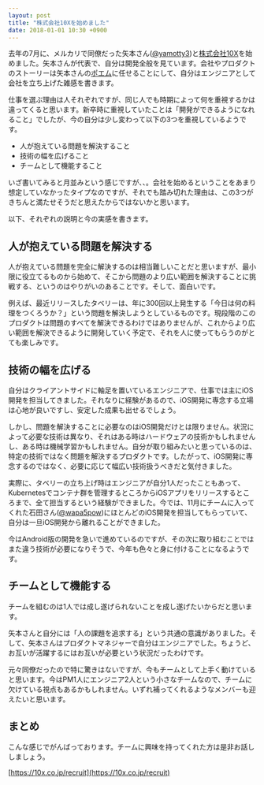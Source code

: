 ```yaml
---
layout: post
title: "株式会社10Xを始めました"
date: 2018-01-01 10:30 +0900
---
```


去年の7月に、メルカリで同僚だった矢本さん([@yamotty3](https://twitter.com/yamotty3))と[株式会社10X](https://10x.co.jp)を始めました。矢本さんが代表で、自分は開発全般を見ています。会社やプロダクトのストーリーは矢本さんの[ポエム](https://medium.com/@yamotty/day-one-bbe89c9f5aaf)に任せることにして、自分はエンジニアとして会社を立ち上げた雑感を書きます。

仕事を選ぶ理由は人それぞれですが、同じ人でも時期によって何を重視するかは違ってくると思います。新卒時に重視していたことは「開発ができるようになれること」でしたが、今の自分は少し変わって以下の3つを重視しているようです。

- 人が抱えている問題を解決すること
- 技術の幅を広げること
- チームとして機能すること

いざ書いてみると月並みという感じですが、、。会社を始めるということをあまり想定していなかったタイプなのですが、それでも踏み切れた理由は、この3つがきちんと満たせそうだと思えたからではないかと思います。

以下、それぞれの説明と今の実感を書きます。

## 人が抱えている問題を解決する

人が抱えている問題を完全に解決するのは相当難しいことだと思いますが、最小限に役立てるものから始めて、そこから問題のより広い範囲を解決することに挑戦する、というのはやりがいのあることです。そして、面白いです。

例えば、最近リリースしたタベリーは、年に300回以上発生する「今日は何の料理をつくろうか？」という問題を解決しようとしているものです。現段階のこのプロダクトは問題のすべてを解決できるわけではありませんが、これからより広い範囲を解決できるように開発していく予定で、それを人に使ってもらうのがとても楽しみです。

## 技術の幅を広げる

自分はクライアントサイドに軸足を置いているエンジニアで、仕事では主にiOS開発を担当してきました。それなりに経験があるので、iOS開発に専念する立場は心地が良いですし、安定した成果も出せるでしょう。

しかし、問題を解決することに必要なのはiOS開発だけとは限りません。状況によって必要な技術は異なり、それはある時はハードウェアの技術かもしれませんし、ある時は機械学習かもしれません。自分が取り組みたいと思っているのは、特定の技術ではなく問題を解決するプロダクトです。したがって、iOS開発に専念するのではなく、必要に応じて幅広い技術扱うべきだと気付きました。

実際に、タベリーの立ち上げ時はエンジニアが自分1人だったこともあって、Kubernetesでコンテナ群を管理するところからiOSアプリをリリースするところまで、全て担当するという経験ができました。今では、11月にチームに入ってくれた石田さん([@wapa5pow](https://twitter.com/wapa5pow))にほとんどのiOS開発を担当してもらっていて、自分は一旦iOS開発から離れることができました。

今はAndroid版の開発を急いで進めているのですが、その次に取り組むことではまた違う技術が必要になりそうで、今年も色々と身に付けることになるようです。

## チームとして機能する

チームを組むのは1人では成し遂げられないことを成し遂げたいからだと思います。

矢本さんと自分には「人の課題を追求する」という共通の意識がありました。そして、矢本さんはプロダクトマネジャーで自分はエンジニアでした。ちょうど、お互いが活躍するにはお互いが必要という状況だったわけです。

元々同僚だったので特に驚きはないですが、今もチームとして上手く動けていると思います。今はPM1人にエンジニア2人という小さなチームなので、チームに欠けている視点もあるかもしれません。いずれ補ってくれるようなメンバーも迎えたいと思います。

## まとめ

こんな感じでがんばっております。チームに興味を持ってくれた方は是非お話ししましょう。

[https://10x.co.jp/recruit](https://10x.co.jp/recruit)
